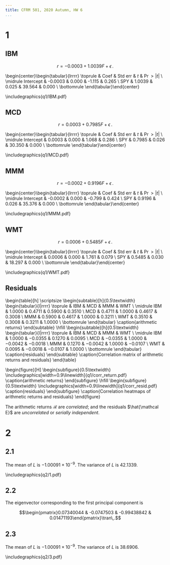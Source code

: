 ```yaml
---
title: CFRM 501, 2020 Autumn, HW 6
...
```


# 1

## IBM

$$r=-0.0003+1.0039F+\epsilon\,.$$

\begin{center}\begin{tabular}{lrrrr}
\toprule
          &    Coef & Std err &    $t$ & $\Pr>|t|$ \\
\midrule
Intercept & -0.0003 &   0.000 & -1.115 &     0.265 \\
SPY       &  1.0039 &   0.025 & 39.564 &     0.000 \\
\bottomrule
\end{tabular}\end{center}

\includegraphics{q1/IBM.pdf}

## MCD

$$r=0.0003+0.7985F+\epsilon\,.$$

\begin{center}\begin{tabular}{lrrrr}
\toprule
          &   Coef & Std err &    $t$ & $\Pr>|t|$ \\
\midrule
Intercept & 0.0003 &   0.000 &  1.068 &     0.286 \\
SPY       & 0.7985 &   0.026 & 30.350 &     0.000 \\
\bottomrule
\end{tabular}\end{center}

\includegraphics{q1/MCD.pdf}

## MMM

$$r=-0.0002+0.9196F+\epsilon\,.$$

\begin{center}\begin{tabular}{lrrrr}
\toprule
          &    Coef & Std err &    $t$ & $\Pr>|t|$ \\
\midrule
Intercept & -0.0002 &   0.000 & -0.799 &     0.424 \\
SPY       &  0.9196 &   0.026 & 35.376 &     0.000 \\
\bottomrule
\end{tabular}\end{center}

\includegraphics{q1/MMM.pdf}

## WMT

$$r=0.0006+0.5485F+\epsilon\,.$$

\begin{center}\begin{tabular}{lrrrr}
\toprule
          &   Coef & Std err &    $t$ & $\Pr>|t|$ \\
\midrule
Intercept & 0.0006 &   0.000 &  1.761 &     0.079 \\
SPY       & 0.5485 &   0.030 & 18.297 &     0.000 \\
\bottomrule
\end{tabular}\end{center}

\includegraphics{q1/WMT.pdf}

## Residuals

\begin{table}[h]
    \scriptsize
    \begin{subtable}[h]{0.5\textwidth}
        \begin{tabular}{l|rrrr}
            \toprule
                &    IBM &    MCD &    MMM &    WMT \\
            \midrule
            IBM & 1.0000 & 0.4711 & 0.5900 & 0.3510 \\
            MCD & 0.4711 & 1.0000 & 0.4617 & 0.3008 \\
            MMM & 0.5900 & 0.4617 & 1.0000 & 0.3211 \\
            WMT & 0.3510 & 0.3008 & 0.3211 & 1.0000 \\
            \bottomrule
        \end{tabular}
       \caption{arithmetic returns}
    \end{subtable}
    \hfill
    \begin{subtable}[h]{0.5\textwidth}
        \begin{tabular}{l|rrrr}
            \toprule
                &       IBM &       MCD &       MMM &       WMT \\
            \midrule
            IBM &  $1.0000$ & $-0.0355$ &  $0.1270$ &  $0.0095$ \\
            MCD & $-0.0355$ &  $1.0000$ & $-0.0042$ & $-0.0018$ \\
            MMM &  $0.1270$ & $-0.0042$ &  $1.0000$ & $-0.0107$ \\
            WMT &  $0.0095$ & $-0.0018$ & $-0.0107$ &  $1.0000$ \\
            \bottomrule
        \end{tabular}
        \caption{residuals}
     \end{subtable}
     \caption{Correlation matrix of arithmetic returns and residuals}
\end{table}

\begin{figure}[H]
    \begin{subfigure}{0.5\textwidth}
        \includegraphics[width=0.9\linewidth]{q1/corr_return.pdf}
        \caption{arithmetic returns}
    \end{subfigure}
    \hfill
    \begin{subfigure}{0.5\textwidth}
        \includegraphics[width=0.9\linewidth]{q1/corr_resid.pdf}
        \caption{residuals}
    \end{subfigure}
    \caption{Correlation heatmaps of arithmetic returns and residuals}
\end{figure}

The arithmetic returns $\mathcal R$ are _correlated_; and the residuals $\hat{\mathcal E}$ are _uncorrelated_ or _serially independent_.

# 2

## 2.1

The mean of $L$ is $-1.00091\times10^{-9}$. The variance of $L$ is 42.1339.

\includegraphics{q2/1.pdf}

## 2.2

The eigenvector corresponding to the first principal component is

$$\begin{pmatrix}0.07340044 & -0.0747503 & -0.99438842 & 0.01471193\end{pmatrix}\tran\,.$$

## 2.3

The mean of $L$ is $-1.00091\times10^{-9}$. The variance of $L$ is 38.6906.

\includegraphics{q2/3.pdf}
